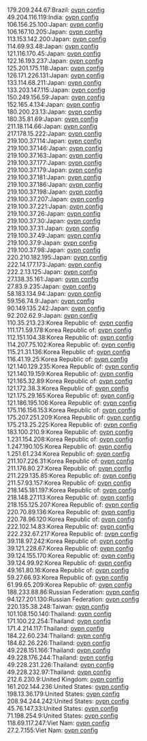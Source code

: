 179.209.244.67:Brazil: [ovpn config](vpn/179_209_244_67.ovpn)  
49.204.116.119:India: [ovpn config](vpn/49_204_116_119.ovpn)  
106.156.25.100:Japan: [ovpn config](vpn/106_156_25_100.ovpn)  
106.167.10.205:Japan: [ovpn config](vpn/106_167_10_205.ovpn)  
113.153.142.200:Japan: [ovpn config](vpn/113_153_142_200.ovpn)  
114.69.93.48:Japan: [ovpn config](vpn/114_69_93_48.ovpn)  
121.116.170.45:Japan: [ovpn config](vpn/121_116_170_45.ovpn)  
122.16.193.237:Japan: [ovpn config](vpn/122_16_193_237.ovpn)  
125.201.175.118:Japan: [ovpn config](vpn/125_201_175_118.ovpn)  
126.171.226.131:Japan: [ovpn config](vpn/126_171_226_131.ovpn)  
133.114.68.211:Japan: [ovpn config](vpn/133_114_68_211.ovpn)  
133.203.147.115:Japan: [ovpn config](vpn/133_203_147_115.ovpn)  
150.249.156.59:Japan: [ovpn config](vpn/150_249_156_59.ovpn)  
152.165.4.134:Japan: [ovpn config](vpn/152_165_4_134.ovpn)  
180.200.23.13:Japan: [ovpn config](vpn/180_200_23_13.ovpn)  
180.35.81.69:Japan: [ovpn config](vpn/180_35_81_69.ovpn)  
211.18.114.66:Japan: [ovpn config](vpn/211_18_114_66.ovpn)  
217.178.15.222:Japan: [ovpn config](vpn/217_178_15_222.ovpn)  
219.100.37.114:Japan: [ovpn config](vpn/219_100_37_114.ovpn)  
219.100.37.146:Japan: [ovpn config](vpn/219_100_37_146.ovpn)  
219.100.37.163:Japan: [ovpn config](vpn/219_100_37_163.ovpn)  
219.100.37.177:Japan: [ovpn config](vpn/219_100_37_177.ovpn)  
219.100.37.179:Japan: [ovpn config](vpn/219_100_37_179.ovpn)  
219.100.37.181:Japan: [ovpn config](vpn/219_100_37_181.ovpn)  
219.100.37.186:Japan: [ovpn config](vpn/219_100_37_186.ovpn)  
219.100.37.198:Japan: [ovpn config](vpn/219_100_37_198.ovpn)  
219.100.37.207:Japan: [ovpn config](vpn/219_100_37_207.ovpn)  
219.100.37.221:Japan: [ovpn config](vpn/219_100_37_221.ovpn)  
219.100.37.26:Japan: [ovpn config](vpn/219_100_37_26.ovpn)  
219.100.37.30:Japan: [ovpn config](vpn/219_100_37_30.ovpn)  
219.100.37.31:Japan: [ovpn config](vpn/219_100_37_31.ovpn)  
219.100.37.49:Japan: [ovpn config](vpn/219_100_37_49.ovpn)  
219.100.37.9:Japan: [ovpn config](vpn/219_100_37_9.ovpn)  
219.100.37.98:Japan: [ovpn config](vpn/219_100_37_98.ovpn)  
220.210.182.195:Japan: [ovpn config](vpn/220_210_182_195.ovpn)  
222.14.177.173:Japan: [ovpn config](vpn/222_14_177_173.ovpn)  
222.2.13.125:Japan: [ovpn config](vpn/222_2_13_125.ovpn)  
27.138.35.161:Japan: [ovpn config](vpn/27_138_35_161.ovpn)  
27.83.9.235:Japan: [ovpn config](vpn/27_83_9_235.ovpn)  
58.183.134.94:Japan: [ovpn config](vpn/58_183_134_94.ovpn)  
59.156.74.9:Japan: [ovpn config](vpn/59_156_74_9.ovpn)  
90.149.135.242:Japan: [ovpn config](vpn/90_149_135_242.ovpn)  
92.202.62.9:Japan: [ovpn config](vpn/92_202_62_9.ovpn)  
110.35.213.23:Korea Republic of: [ovpn config](vpn/110_35_213_23.ovpn)  
111.171.59.178:Korea Republic of: [ovpn config](vpn/111_171_59_178.ovpn)  
112.151.104.38:Korea Republic of: [ovpn config](vpn/112_151_104_38.ovpn)  
114.207.75.102:Korea Republic of: [ovpn config](vpn/114_207_75_102.ovpn)  
115.21.31.136:Korea Republic of: [ovpn config](vpn/115_21_31_136.ovpn)  
116.41.19.25:Korea Republic of: [ovpn config](vpn/116_41_19_25.ovpn)  
121.140.129.235:Korea Republic of: [ovpn config](vpn/121_140_129_235.ovpn)  
121.140.19.159:Korea Republic of: [ovpn config](vpn/121_140_19_159.ovpn)  
121.165.32.89:Korea Republic of: [ovpn config](vpn/121_165_32_89.ovpn)  
121.172.38.3:Korea Republic of: [ovpn config](vpn/121_172_38_3.ovpn)  
121.175.29.165:Korea Republic of: [ovpn config](vpn/121_175_29_165.ovpn)  
121.186.195.106:Korea Republic of: [ovpn config](vpn/121_186_195_106.ovpn)  
175.116.156.153:Korea Republic of: [ovpn config](vpn/175_116_156_153.ovpn)  
175.207.251.209:Korea Republic of: [ovpn config](vpn/175_207_251_209.ovpn)  
175.213.25.225:Korea Republic of: [ovpn config](vpn/175_213_25_225.ovpn)  
183.100.210.9:Korea Republic of: [ovpn config](vpn/183_100_210_9.ovpn)  
1.231.154.208:Korea Republic of: [ovpn config](vpn/1_231_154_208.ovpn)  
1.247.190.105:Korea Republic of: [ovpn config](vpn/1_247_190_105.ovpn)  
1.251.61.234:Korea Republic of: [ovpn config](vpn/1_251_61_234.ovpn)  
211.107.226.31:Korea Republic of: [ovpn config](vpn/211_107_226_31.ovpn)  
211.176.80.27:Korea Republic of: [ovpn config](vpn/211_176_80_27.ovpn)  
211.229.135.85:Korea Republic of: [ovpn config](vpn/211_229_135_85.ovpn)  
211.57.93.157:Korea Republic of: [ovpn config](vpn/211_57_93_157.ovpn)  
218.145.181.197:Korea Republic of: [ovpn config](vpn/218_145_181_197.ovpn)  
218.148.27.113:Korea Republic of: [ovpn config](vpn/218_148_27_113.ovpn)  
218.155.125.207:Korea Republic of: [ovpn config](vpn/218_155_125_207.ovpn)  
220.70.89.136:Korea Republic of: [ovpn config](vpn/220_70_89_136.ovpn)  
220.78.96.120:Korea Republic of: [ovpn config](vpn/220_78_96_120.ovpn)  
222.102.14.83:Korea Republic of: [ovpn config](vpn/222_102_14_83.ovpn)  
222.232.67.217:Korea Republic of: [ovpn config](vpn/222_232_67_217.ovpn)  
39.118.97.242:Korea Republic of: [ovpn config](vpn/39_118_97_242.ovpn)  
39.121.228.67:Korea Republic of: [ovpn config](vpn/39_121_228_67.ovpn)  
39.124.155.170:Korea Republic of: [ovpn config](vpn/39_124_155_170.ovpn)  
39.124.99.92:Korea Republic of: [ovpn config](vpn/39_124_99_92.ovpn)  
49.161.80.16:Korea Republic of: [ovpn config](vpn/49_161_80_16.ovpn)  
59.27.66.93:Korea Republic of: [ovpn config](vpn/59_27_66_93.ovpn)  
61.99.65.209:Korea Republic of: [ovpn config](vpn/61_99_65_209.ovpn)  
188.233.88.86:Russian Federation: [ovpn config](vpn/188_233_88_86.ovpn)  
94.127.201.130:Russian Federation: [ovpn config](vpn/94_127_201_130.ovpn)  
220.135.38.248:Taiwan: [ovpn config](vpn/220_135_38_248.ovpn)  
101.108.150.140:Thailand: [ovpn config](vpn/101_108_150_140.ovpn)  
171.100.22.254:Thailand: [ovpn config](vpn/171_100_22_254.ovpn)  
171.4.214.117:Thailand: [ovpn config](vpn/171_4_214_117.ovpn)  
184.22.60.234:Thailand: [ovpn config](vpn/184_22_60_234.ovpn)  
184.82.26.226:Thailand: [ovpn config](vpn/184_82_26_226.ovpn)  
49.228.151.166:Thailand: [ovpn config](vpn/49_228_151_166.ovpn)  
49.228.176.244:Thailand: [ovpn config](vpn/49_228_176_244.ovpn)  
49.228.231.226:Thailand: [ovpn config](vpn/49_228_231_226.ovpn)  
49.228.232.97:Thailand: [ovpn config](vpn/49_228_232_97.ovpn)  
212.6.230.9:United Kingdom: [ovpn config](vpn/212_6_230_9.ovpn)  
161.202.144.236:United States: [ovpn config](vpn/161_202_144_236.ovpn)  
198.13.36.179:United States: [ovpn config](vpn/198_13_36_179.ovpn)  
208.94.244.242:United States: [ovpn config](vpn/208_94_244_242.ovpn)  
45.76.147.33:United States: [ovpn config](vpn/45_76_147_33.ovpn)  
71.198.254.9:United States: [ovpn config](vpn/71_198_254_9.ovpn)  
118.69.117.247:Viet Nam: [ovpn config](vpn/118_69_117_247.ovpn)  
27.2.7.155:Viet Nam: [ovpn config](vpn/27_2_7_155.ovpn)  
